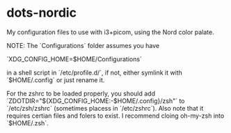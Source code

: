 # dots-nordic

My configuration files to use with i3+picom, using the Nord color palate.



NOTE: The ´Configurations´ folder assumes you have 

´XDG_CONFIG_HOME=$HOME/Configurations´

in a shell script in ´/etc/profile.d/´, if not, either symlink it with ´$HOME/.config´ or just rename it.



For the zshrc to be loaded properly, you should add ´ZDOTDIR="${XDG_CONFIG_HOME:-$HOME/.config}/zsh"´ to ´/etc/zsh/zshrc´
(sometimes placess in ´/etc/zshrc´). Also note that it requires certian files and folers to exist. I recommend
cloing oh-my-zsh into ´$HOME/.zsh´.
